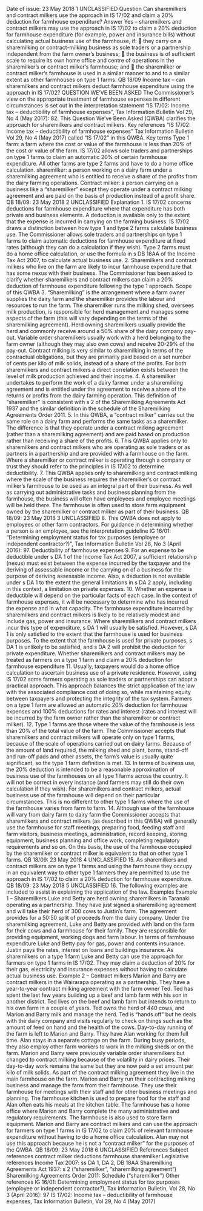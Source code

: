 Date of issue: 23 May 2018 1 UNCLASSIFIED Question Can sharemilkers and contract milkers use the approach in IS 17/02 and claim a 20% deduction for farmhouse expenditure? Answer Yes – sharemilkers and contract milkers may use the approach in IS 17/02 to claim a 20% deduction for farmhouse expenditure (for example, power and insurance bills) without calculating actual business use of the farmhouse, if:  they carry on a sharemilking or contract-milking business as sole traders or a partnership independent from the farm owner’s business;  the business is of sufficient scale to require its own home office and centre of operations in the sharemilker’s or contract milker’s farmhouse; and  the sharemilker or contract milker’s farmhouse is used in a similar manner to and to a similar extent as other farmhouses on type 1 farms. QB 18/09 Income tax – can sharemilkers and contract milkers deduct farmhouse expenditure using the approach in IS 17/02? QUESTION WE’VE BEEN ASKED The Commissioner’s view on the appropriate treatment of farmhouse expenses in different circumstances is set out in the interpretation statement “IS 17/02: Income tax – deductibility of farmhouse expenses”, Tax Information Bulletin Vol 29, No 4 (May 2017): 82. This Question We’ve Been Asked (QWBA) clarifies the approach for sharemilkers and contract milkers. Key references “IS 17/02: Income tax – deductibility of farmhouse expenses” Tax Information Bulletin Vol 29, No 4 (May 2017) called “IS 17/02” in this QWBA. Key terms Type 1 farm: a farm where the cost or value of the farmhouse is less than 20% of the cost or value of the farm. IS 17/02 allows sole traders and partnerships on type 1 farms to claim an automatic 20% of certain farmhouse expenditure. All other farms are type 2 farms and have to do a home office calculation. sharemilker: a person working on a dairy farm under a sharemilking agreement who is entitled to receive a share of the profits from the dairy farming operations. Contract milker: a person carrying on a business like a “sharemilker” except they operate under a contract milking agreement and are paid on the basis of production instead of a profit share. QB 18/09: 23 May 2018 2 UNCLASSIFIED Explanation 1. IS 17/02 concerns deductions for farmhouse expenditure where that expenditure has both private and business elements. A deduction is available only to the extent that the expense is incurred in carrying on the farming business. IS 17/02 draws a distinction between how type 1 and type 2 farms calculate business use. The Commissioner allows sole traders and partnerships on type 1 farms to claim automatic deductions for farmhouse expenditure at fixed rates (although they can do a calculation if they wish). Type 2 farms must do a home office calculation, or use the formula in s DB 18AA of the Income Tax Act 2007, to calculate actual business use. 2. Sharemilkers and contract milkers who live on the farm are likely to incur farmhouse expenditure that has some nexus with their business. The Commissioner has been asked to clarify whether sharemilkers and contract milkers can claim a 20% deduction of farmhouse expenditure following the type 1 approach. Scope of this QWBA 3. “Sharemilking” is the arrangement where a farm owner supplies the dairy farm and the sharemilker provides the labour and resources to run the farm. The sharemilker runs the milking shed, oversees milk production, is responsible for herd management and manages some aspects of the farm (this will vary depending on the terms of the sharemilking agreement). Herd owning sharemilkers usually provide the herd and commonly receive around a 50% share of the dairy company pay-out. Variable order sharemilkers usually work with a herd belonging to the farm owner (although they may also own cows) and receive 20-29% of the pay-out. Contract milking is very similar to sharemilking in terms of the contractual obligations, but they are primarily paid based on a set number of cents per kilo of milk solids, instead of a share of the profits. For both sharemilkers and contract milkers a direct correlation exists between the level of milk production achieved and their income. 4. A sharemilker undertakes to perform the work of a dairy farmer under a sharemilking agreement and is entitled under the agreement to receive a share of the returns or profits from the dairy farming operation. This definition of “sharemilker” is consistent with s 2 of the Sharemilking Agreements Act 1937 and the similar definition in the schedule of the Sharemilking Agreements Order 2011. 5. In this QWBA, a “contract milker” carries out the same role on a dairy farm and performs the same tasks as a sharemilker. The difference is that they operate under a contract milking agreement (rather than a sharemilking agreement) and are paid based on production rather than receiving a share of the profits. 6. This QWBA applies only to sharemilkers and contract milkers who are operating as sole traders or as partners in a partnership and are provided with a farmhouse on the farm. Where a sharemilker or contract milker is operating through a company or trust they should refer to the principles in IS 17/02 to determine deductibility. 7. This QWBA applies only to sharemilking and contract milking where the scale of the business requires the sharemilker’s or contract milker’s farmhouse to be used as an integral part of their business. As well as carrying out administrative tasks and business planning from the farmhouse, the business will often have employees and employee meetings will be held there. The farmhouse is often used to store farm equipment owned by the sharemilker or contract milker as part of their business. QB 18/09: 23 May 2018 3 UNCLASSIFIED 8. This QWBA does not apply to employees or other farm contractors. For guidance in determining whether a person is an employee, see the interpretation guideline IG 16/01: “Determining employment status for tax purposes (employee or independent contractor?)”, Tax Information Bulletin Vol 28, No 3 (April 2016): 97. Deductibility of farmhouse expenses 9. For an expense to be deductible under s DA 1 of the Income Tax Act 2007, a sufficient relationship (nexus) must exist between the expense incurred by the taxpayer and the deriving of assessable income or the carrying on of a business for the purpose of deriving assessable income. Also, a deduction is not available under s DA 1 to the extent the general limitations in s DA 2 apply, including in this context, a limitation on private expenses. 10. Whether an expense is deductible will depend on the particular facts of each case. In the context of farmhouse expenses, it will be necessary to determine who has incurred the expense and in what capacity. The farmhouse expenditure incurred by sharemilkers and contract milkers is likely to be relatively modest and include gas, power and insurance. Where sharemilkers and contract milkers incur this type of expenditure, s DA 1 will usually be satisfied. However, s DA 1 is only satisfied to the extent that the farmhouse is used for business purposes. To the extent that the farmhouse is used for private purposes, s DA 1 is unlikely to be satisfied, and s DA 2 will prohibit the deduction for private expenditure. Whether sharemilkers and contract milkers may be treated as farmers on a type 1 farm and claim a 20% deduction for farmhouse expenditure 11. Usually, taxpayers would do a home office calculation to ascertain business use of a private residence. However, using IS 17/02 some farmers operating as sole traders or partnerships can adopt a practical approach. This approach balances the strict application of the law with the associated compliance cost of doing so, while maintaining equity between taxpayers and protecting the integrity of the tax system. Farmers on a type 1 farm are allowed an automatic 20% deduction for farmhouse expenses and 100% deductions for rates and interest (rates and interest will be incurred by the farm owner rather than the sharemilker or contract milker). 12. Type 1 farms are those where the value of the farmhouse is less than 20% of the total value of the farm. The Commissioner accepts that sharemilkers and contract milkers will operate only on type 1 farms, because of the scale of operations carried out on dairy farms. Because of the amount of land required, the milking shed and plant, barns, stand-off and run-off pads and other assets, the farm’s value is usually quite significant, so the type 1 farm definition is met. 13. In terms of business use, the 20% deduction is intended to be a reasonable approximation of business use of the farmhouses on all type 1 farms across the country. It will not be correct in every instance (and farmers may still do their own calculation if they wish). For sharemilkers and contract milkers, actual business use of the farmhouse will depend on their particular circumstances. This is no different to other type 1 farms where the use of the farmhouse varies from farm to farm. 14. Although use of the farmhouse will vary from dairy farm to dairy farm the Commissioner accepts that sharemilkers and contract milkers (as described in this QWBA) will generally use the farmhouse for staff meetings, preparing food, feeding staff and farm visitors, business meetings, administration, record keeping, storing equipment, business planning and office work, completing regulatory requirements and so on. On this basis, the use of the farmhouse occupied by the sharemilker or contract milker is equivalent to that on other type 1 farms. QB 18/09: 23 May 2018 4 UNCLASSIFIED 15. As sharemilkers and contract milkers are on type 1 farms and using the farmhouse they occupy in an equivalent way to other type 1 farmers they are permitted to use the approach in IS 17/02 to claim a 20% deduction for farmhouse expenditure. QB 18/09: 23 May 2018 5 UNCLASSIFIED 16. The following examples are included to assist in explaining the application of the law. Examples Example 1 – Sharemilkers Luke and Betty are herd owning sharemilkers in Taranaki operating as a partnership. They have just signed a sharemilking agreement and will take their herd of 300 cows to Justin’s farm. The agreement provides for a 50:50 split of proceeds from the dairy company. Under the sharemilking agreement, Luke and Betty are provided with land on the farm for their cows and a farmhouse for their family. They are responsible for providing equipment, working dogs and farm labour. In terms of farmhouse expenditure Luke and Betty pay for gas, power and contents insurance. Justin pays the rates, interest on loans and buildings insurance. As sharemilkers on a type 1 farm Luke and Betty can use the approach for farmers on type 1 farms in IS 17/02. They may claim a deduction of 20% for their gas, electricity and insurance expenses without having to calculate actual business use. Example 2 – Contract milkers Marion and Barry are contract milkers in the Wairarapa operating as a partnership. They have a year-to-year contract milking agreement with the farm owner Ted. Ted has spent the last few years building up a beef and lamb farm with his son in another district. Ted lives on the beef and lamb farm but intends to return to his own farm in a couple of years. Ted owns the herd of 440 cows, and Marion and Barry milk and manage the herd. Ted is “hands off” but he deals with the dairy company and visits regularly to check on things such as the amount of feed on hand and the health of the cows. Day-to-day running of the farm is left to Marion and Barry. They have Alan working for them full time. Alan stays in a separate cottage on the farm. During busy periods, they also employ other farm workers to work in the milking sheds or on the farm. Marion and Barry were previously variable order sharemilkers but changed to contract milking because of the volatility in dairy prices. Their day-to-day work remains the same but they are now paid a set amount per kilo of milk solids. As part of the contract milking agreement they live in the main farmhouse on the farm. Marion and Barry run their contracting milking business and manage the farm from their farmhouse. They use their farmhouse for meetings with their staff and for other business meetings and planning. The farmhouse kitchen is used to prepare food for the staff and Alan often eats his meals at the kitchen table. The farmhouse has a home office where Marion and Barry complete the many administrative and regulatory requirements. The farmhouse is also used to store farm equipment. Marion and Barry are contract milkers and can use the approach for farmers on type 1 farms in IS 17/02 to claim 20% of relevant farmhouse expenditure without having to do a home office calculation. Alan may not use this approach because he is not a “contract milker” for the purposes of the QWBA. QB 18/09: 23 May 2018 6 UNCLASSIFIED References Subject references contract milker deductions farmhouse sharemilker Legislative references Income Tax 2007: ss DA 1, DA 2, DB 18AA Sharemilking Agreements Act 1937: s 2 (“sharemilker”, “sharemilking agreement”) Sharemilking Agreements Order 2011: Schedule (“sharemilker”) Other references IG 16/01: Determining employment status for tax purposes (employee or independent contractor?), Tax Information Bulletin, Vol 28, No 3 (April 2016): 97 IS 17/02: Income tax – deductibility of farmhouse expenses, Tax Information Bulletin, Vol 29, No 4 (May 2017)